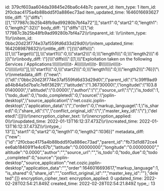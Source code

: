 id: 379cf603aa604da39845e26ba6c44b7c
parent_id: 
item_type: 1
item_id: 2f0cbac4175a4b88bdd5f0a886ec73ad
item_updated_time: 1646016693627
title_diff: "[{\"diffs\":[[1,\"177987c3b25b48fb9ad99280b7bf4a72\"]],\"start1\":0,\"start2\":0,\"length1\":0,\"length2\":32}]"
body_diff: "[{\"diffs\":[[1,\"id: 177987c3b25b48fb9ad99280b7bf4a72\\\r\\\nparent_id: \\\r\\\nitem_type: 1\\\r\\\nitem_id: 0bbc20d23f774e37af559fd6d33d29d0\\\r\\\nitem_updated_time: 1642089878632\\\r\\\ntitle_diff: \\\"[{\\\\\\\"diffs\\\\\\\":[[1,\\\\\\\"Target\\\\\\\"]],\\\\\\\"start1\\\\\\\":0,\\\\\\\"start2\\\\\\\":0,\\\\\\\"length1\\\\\\\":0,\\\\\\\"length2\\\\\\\":6}]\\\"\\\r\\\nbody_diff: \\\"[{\\\\\\\"diffs\\\\\\\":[[1,\\\\\\\"Exploitation taken on the following Services / Applications:\\\\\\\\\\\\\n\\\\\\\\t- A\\\\\\\\\\\\\n\\\\\\\\t- B\\\\\\\\\\\\\n\\\\\\\\t- C\\\\\\\\\\\\\n\\\\\\\"]],\\\\\\\"start1\\\\\\\":0,\\\\\\\"start2\\\\\\\":0,\\\\\\\"length1\\\\\\\":0,\\\\\\\"length2\\\\\\\":76}]\\\"\\\r\\\nmetadata_diff: {\\\"new\\\":{\\\"id\\\":\\\"0bbc20d23f774e37af559fd6d33d29d0\\\",\\\"parent_id\\\":\\\"1c39ff9ad9a84b84a5d7ba1c7e6f3629\\\",\\\"latitude\\\":\\\"1.36730000\\\",\\\"longitude\\\":\\\"103.80140000\\\",\\\"altitude\\\":\\\"0.0000\\\",\\\"author\\\":\\\"\\\",\\\"source_url\\\":\\\"\\\",\\\"is_todo\\\":1,\\\"todo_due\\\":0,\\\"todo_completed\\\":0,\\\"source\\\":\\\"joplin-desktop\\\",\\\"source_application\\\":\\\"net.cozic.joplin-desktop\\\",\\\"application_data\\\":\\\"\\\",\\\"order\\\":0,\\\"markup_language\\\":1,\\\"is_shared\\\":0,\\\"share_id\\\":\\\"\\\",\\\"conflict_original_id\\\":\\\"\\\",\\\"master_key_id\\\":\\\"\\\"},\\\"deleted\\\":[]}\\\r\\\nencryption_cipher_text: \\\r\\\nencryption_applied: 0\\\r\\\nupdated_time: 2022-01-13T16:12:37.473Z\\\r\\\ncreated_time: 2022-01-13T16:12:37.473Z\\\r\\\ntype_: 13\"]],\"start1\":0,\"start2\":0,\"length1\":0,\"length2\":1036}]"
metadata_diff: {"new":{"id":"2f0cbac4175a4b88bdd5f0a886ec73ad","parent_id":"fb73d1d872ce4ee6ab184091f1e4c67b","latitude":"0.00000000","longitude":"0.00000000","altitude":"0.0000","author":"","source_url":"","is_todo":0,"todo_due":0,"todo_completed":0,"source":"joplin-desktop","source_application":"net.cozic.joplin-desktop","application_data":"","order":1646016693617,"markup_language":1,"is_shared":0,"share_id":"","conflict_original_id":"","master_key_id":""},"deleted":[]}
encryption_cipher_text: 
encryption_applied: 0
updated_time: 2022-02-28T02:54:21.849Z
created_time: 2022-02-28T02:54:21.849Z
type_: 13